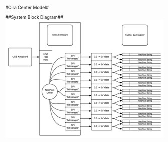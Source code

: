 #Cira Center Model#

##System Block Diagram##
![Block Diagram Image](https://github.com/LukeGary462/nfsTetris/blob/master/CiraCenterHardware/NFSTetrisBlockDiagram.png)

